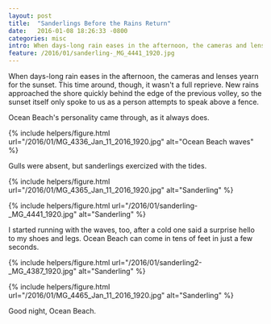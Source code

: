 ```yaml
---
layout: post
title:  "Sanderlings Before the Rains Return"
date:   2016-01-08 18:26:33 -0800
categories: misc
intro: When days-long rain eases in the afternoon, the cameras and lenses yearn for the sunset. This time around, though, it wasn't a full reprieve. New rains approached the shore quickly behind the edge of the previous volley, so the sunset itself only spoke to us as a person attempts to speak above a fence.
feature: /2016/01/sanderling-_MG_4441_1920.jpg 
---
```

When days-long rain eases in the afternoon, the cameras and lenses yearn for the sunset. This time around, though, it wasn't a full reprieve. New rains approached the shore quickly behind the edge of the previous volley, so the sunset itself only spoke to us as a person attempts to speak above a fence.

Ocean Beach's personality came through, as it always does.

{% include helpers/figure.html url="/2016/01/MG_4336_Jan_11_2016_1920.jpg" alt="Ocean Beach waves" %}

Gulls were absent, but sanderlings exercized with the tides.

{% include helpers/figure.html url="/2016/01/MG_4365_Jan_11_2016_1920.jpg" alt="Sanderling" %}

{% include helpers/figure.html url="/2016/01/sanderling-_MG_4441_1920.jpg" alt="Sanderling" %}

I started running with the waves, too, after a cold one said a surprise hello to my shoes and legs. Ocean Beach can come in tens of feet in just a few seconds. 

{% include helpers/figure.html url="/2016/01/sanderling2-_MG_4387_1920.jpg" alt="Sanderling" %}

{% include helpers/figure.html url="/2016/01/MG_4465_Jan_11_2016_1920.jpg" alt="Sanderling" %}

Good night, Ocean Beach.
